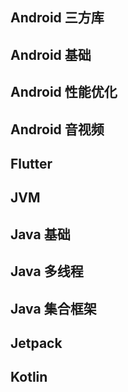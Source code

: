 
## Android 三方库


## Android 基础


## Android 性能优化


## Android 音视频


## Flutter


## JVM


## Java 基础


## Java 多线程


## Java 集合框架


## Jetpack


## Kotlin
